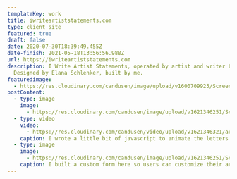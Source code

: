 ```yaml
---
templateKey: work
title: iwriteartiststatements.com
type: client site
featured: true
draft: false
date: 2020-07-30T18:39:49.455Z
date-finish: 2021-05-18T13:56:56.988Z
url: https://iwriteartiststatements.com
description: I Write Artist Statements, operated by artist and writer Liz Sales.
  Designed by Elana Schlenker, built by me.
featuredimage:
  - https://res.cloudinary.com/candusen/image/upload/v1600709925/Screen_Shot_2020-09-21_at_1.38.32_PM_xvkugc.png
postContent:
  - type: image
    image:
      - https://res.cloudinary.com/candusen/image/upload/v1621346251/Screen_Shot_2021-05-17_at_10.02.25_AM_rjscab.png
  - type: video
    video:
      - https://res.cloudinary.com/candusen/video/upload/v1621346321/artist-statements-vid_g5beic.mp4
    caption: I wrote a little bit of javascript to animate the letters and numbers here :) Maybe i should post it here.
  - type: image
    image:
      - https://res.cloudinary.com/candusen/image/upload/v1621346251/Screen_Shot_2021-05-17_at_10.03.57_AM_y3tkxz.png
    caption: I built a custom form here so users can customize their artist statement and check out through paypal :0
---
```

